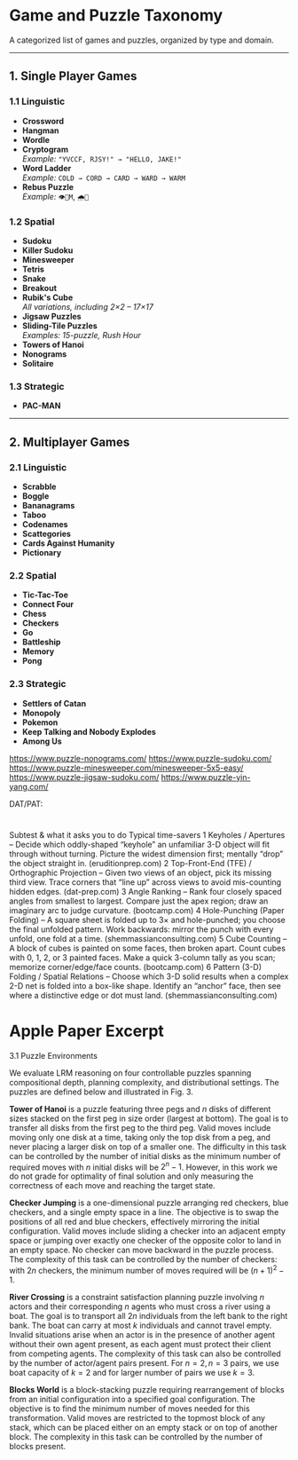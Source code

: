 # Game and Puzzle Taxonomy

A categorized list of games and puzzles, organized by type and domain.

---

## 1. Single Player Games

### 1.1 Linguistic

- **Crossword**
- **Hangman**
- **Wordle**
- **Cryptogram**  
  _Example:_ `"YVCCF, RJSY!" → "HELLO, JAKE!"`
- **Word Ladder**  
  _Example:_ `COLD → CORD → CARD → WARD → WARM`
- **Rebus Puzzle**  
  _Example:_ `👁️🐝M`, `🌧️🏹`

### 1.2 Spatial

- **Sudoku**
- **Killer Sudoku**
- **Minesweeper**
- **Tetris**
- **Snake**
- **Breakout**
- **Rubik's Cube**  
  _All variations, including 2×2 – 17×17_
- **Jigsaw Puzzles**
- **Sliding-Tile Puzzles**  
  _Examples: 15-puzzle, Rush Hour_
- **Towers of Hanoi**
- **Nonograms**
- **Solitaire**


### 1.3 Strategic

- **PAC-MAN**

---

## 2. Multiplayer Games

### 2.1 Linguistic

- **Scrabble**
- **Boggle**
- **Bananagrams**
- **Taboo**
- **Codenames**
- **Scattegories**
- **Cards Against Humanity**
- **Pictionary**

### 2.2 Spatial

- **Tic-Tac-Toe**
- **Connect Four**
- **Chess**
- **Checkers**
- **Go**
- **Battleship**
- **Memory**
- **Pong**

### 2.3 Strategic

- **Settlers of Catan**
- **Monopoly**
- **Pokemon**
- **Keep Talking and Nobody Explodes**
- **Among Us**




https://www.puzzle-nonograms.com/
https://www.puzzle-sudoku.com/
https://www.puzzle-minesweeper.com/minesweeper-5x5-easy/
https://www.puzzle-jigsaw-sudoku.com/
https://www.puzzle-yin-yang.com/


DAT/PAT:

#
Subtest & what it asks you to do
Typical time-savers
1
Keyholes / Apertures – Decide which oddly-shaped “keyhole” an unfamiliar 3-D object will fit through without turning.
Picture the widest dimension first; mentally “drop” the object straight in. (eruditionprep.com)
2
Top-Front-End (TFE) / Orthographic Projection – Given two views of an object, pick its missing third view.
Trace corners that “line up” across views to avoid mis-counting hidden edges. (dat-prep.com)
3
Angle Ranking – Rank four closely spaced angles from smallest to largest.
Compare just the apex region; draw an imaginary arc to judge curvature. (bootcamp.com)
4
Hole-Punching (Paper Folding) – A square sheet is folded up to 3× and hole-punched; you choose the final unfolded pattern.
Work backwards: mirror the punch with every unfold, one fold at a time. (shemmassianconsulting.com)
5
Cube Counting – A block of cubes is painted on some faces, then broken apart. Count cubes with 0, 1, 2, or 3 painted faces.
Make a quick 3-column tally as you scan; memorize corner/edge/face counts. (bootcamp.com)
6
Pattern (3-D) Folding / Spatial Relations – Choose which 3-D solid results when a complex 2-D net is folded into a box-like shape.
Identify an “anchor” face, then see where a distinctive edge or dot must land. (shemmassianconsulting.com)


# Apple Paper Excerpt

3.1 Puzzle Environments

We evaluate LRM reasoning on four controllable puzzles spanning compositional depth, planning complexity, and distributional settings. The puzzles are defined below and illustrated in Fig. 3.

**Tower of Hanoi** is a puzzle featuring three pegs and $n$ disks of different sizes stacked on the first peg in size order (largest at bottom). The goal is to transfer all disks from the first peg to the third peg. Valid moves include moving only one disk at a time, taking only the top disk from a peg, and never placing a larger disk on top of a smaller one. The difficulty in this task can be controlled by the number of initial disks as the minimum number of required moves with $n$ initial disks will be $2^n-1$. However, in this work we do not grade for optimality of final solution and only measuring the correctness of each move and reaching the target state.

**Checker Jumping** is a one-dimensional puzzle arranging red checkers, blue checkers, and a single empty space in a line. The objective is to swap the positions of all red and blue checkers, effectively mirroring the initial configuration. Valid moves include sliding a checker into an adjacent empty space or jumping over exactly one checker of the opposite color to land in an empty space. No checker can move backward in the puzzle process. The complexity of this task can be controlled by the number of checkers: with $2 n$ checkers, the minimum number of moves required will be $(n+1)^2-1$.

**River Crossing** is a constraint satisfaction planning puzzle involving $n$ actors and their corresponding $n$ agents who must cross a river using a boat. The goal is to transport all $2 n$ individuals from the left bank to the right bank. The boat can carry at most $k$ individuals and cannot travel empty. Invalid situations arise when an actor is in the presence of another agent without their own agent present, as each agent must protect their client from competing agents. The complexity of this task can also be controlled by the number of actor/agent pairs present. For $n=2, n=3$ pairs, we use boat capacity of $k=2$ and for larger number of pairs we use $k=3$.

**Blocks World** is a block-stacking puzzle requiring rearrangement of blocks from an initial configuration into a specified goal configuration. The objective is to find the minimum number of moves needed for this transformation. Valid moves are restricted to the topmost block of any stack, which can be placed either on an empty stack or on top of another block. The complexity in this task can be controlled by the number of blocks present.